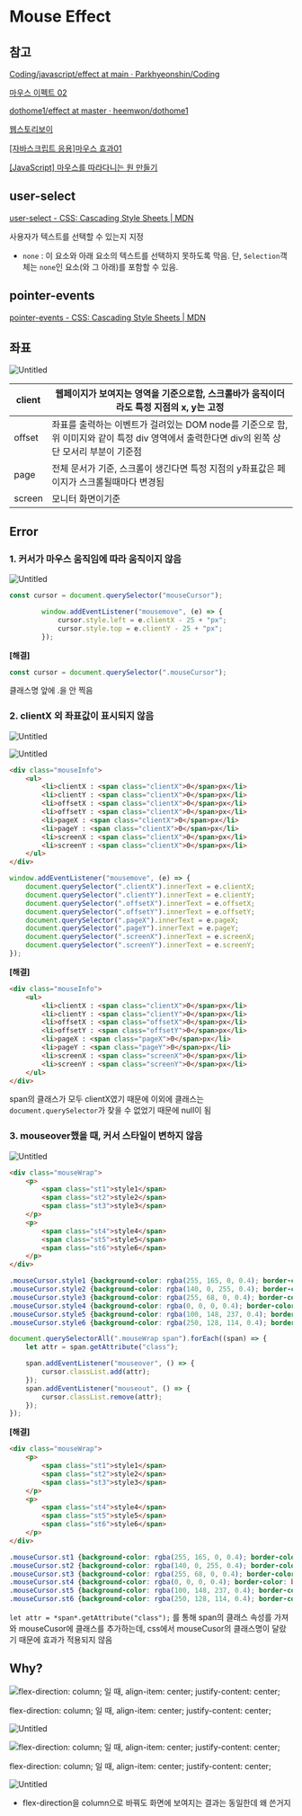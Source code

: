 # Mouse Effect

## 참고

[Coding/javascript/effect at main · Parkhyeonshin/Coding](https://github.com/Parkhyeonshin/Coding/tree/main/javascript/effect)

[마우스 이펙트 02](https://parkhyeonshin.github.io/Coding/javascript/effect/mouseEffect01.html)

[dothome1/effect at master · heemwon/dothome1](https://github.com/heemwon/dothome1/tree/master/effect)

[웹스토리보이](https://heemwon.github.io/dothome1/effect/mouseEffect.html)

[[자바스크립트 응용]마우스 효과01](https://sshin4882.tistory.com/99)

[[JavaScript] 마우스를 따라다니는 원 만들기](https://stickode.tistory.com/318)

## **user-select**

[user-select - CSS: Cascading Style Sheets | MDN](https://developer.mozilla.org/ko/docs/Web/CSS/user-select)

사용자가 텍스트를 선택할 수 있는지 지정

- `none` : 이 요소와 아래 요소의 텍스트를 선택하지 못하도록 막음. 단, `Selection`객체는 `none`인 요소(와 그 아래)를 포함할 수 있음.

## pointer-events

[pointer-events - CSS: Cascading Style Sheets | MDN](https://developer.mozilla.org/ko/docs/Web/CSS/pointer-events)

## 좌표

![Untitled](README_img/Untitled.png)

| client | 웹페이지가 보여지는 영역을 기준으로함, 스크롤바가 움직이더라도 특정 지점의 x, y는 고정 |
| --- | --- |
| offset | 좌표를 출력하는 이벤트가 걸려있는 DOM node를 기준으로 함, 위 이미지와 같이 특정 div 영역에서 출력한다면 div의 왼쪽 상단 모서리 부분이 기준점 |
| page | 전체 문서가 기준, 스크롤이 생긴다면 특정 지점의 y좌표값은 페이지가 스크롤될때마다 변경됨 |
| screen | 모니터 화면이기준 |

## Error

### 1. **커서가 마우스 움직임에 따라 움직이지 않음**

![Untitled](README_img/Untitled%201.png)

```jsx
const cursor = document.querySelector("mouseCursor");

        window.addEventListener("mousemove", (e) => {
            cursor.style.left = e.clientX - 25 + "px";
            cursor.style.top = e.clientY - 25 + "px";
        });
```

**[해결]**

```jsx
const cursor = document.querySelector(".mouseCursor");
```

클래스명 앞에 .을 안 찍음

### 2. clientX 외 좌표값이 표시되지 않음

![Untitled](README_img/Untitled%202.png)

![Untitled](README_img/Untitled%203.png)

```html
<div class="mouseInfo">
    <ul>
        <li>clientX : <span class="clientX">0</span>px</li>
        <li>clientY : <span class="clientX">0</span>px</li>
        <li>offsetX : <span class="clientX">0</span>px</li>
        <li>offsetY : <span class="clientX">0</span>px</li>
        <li>pageX : <span class="clientX">0</span>px</li>
        <li>pageY : <span class="clientX">0</span>px</li>
        <li>screenX : <span class="clientX">0</span>px</li>
        <li>screenY : <span class="clientX">0</span>px</li>
    </ul>
</div>
```

```jsx
window.addEventListener("mousemove", (e) => {
    document.querySelector(".clientX").innerText = e.clientX;
    document.querySelector(".clientY").innerText = e.clientY;
    document.querySelector(".offsetX").innerText = e.offsetX;
    document.querySelector(".offsetY").innerText = e.offsetY;
    document.querySelector(".pageX").innerText = e.pageX;
    document.querySelector(".pageY").innerText = e.pageY;
    document.querySelector(".screenX").innerText = e.screenX;
    document.querySelector(".screenY").innerText = e.screenY;
});
```

**[해결]**

```html
<div class="mouseInfo">
    <ul>
        <li>clientX : <span class="clientX">0</span>px</li>
        <li>clientY : <span class="clientY">0</span>px</li>
        <li>offsetX : <span class="offsetX">0</span>px</li>
        <li>offsetY : <span class="offsetY">0</span>px</li>
        <li>pageX : <span class="pageX">0</span>px</li>
        <li>pageY : <span class="pageY">0</span>px</li>
        <li>screenX : <span class="screenX">0</span>px</li>
        <li>screenY : <span class="screenY">0</span>px</li>
    </ul>
</div>
```

span의 클래스가 모두 clientX였기 때문에 이외에 클래스는 `document.querySelector`가 찾을 수 없었기 때문에 null이 됨

### 3. mouseover했을 때, 커서 스타일이 변하지 않음

![Untitled](README_img/Untitled%204.png)

```html
<div class="mouseWrap">
    <p>
        <span class="st1">style1</span>
        <span class="st2">style2</span>
        <span class="st3">style3</span>
    </p>
    <p>
        <span class="st4">style4</span>
        <span class="st5">style5</span>
        <span class="st6">style6</span>
    </p>
</div>
```

```css
.mouseCursor.style1 {background-color: rgba(255, 165, 0, 0.4); border-color: orange;}
.mouseCursor.style2 {background-color: rgba(140, 0, 255, 0.4); border-color: rgb(140, 0, 255); transform: scale(2) rotateX(720deg);}
.mouseCursor.style3 {background-color: rgba(255, 68, 0, 0.4); border-color: snow; transform: scale(1.5) rotateY(180deg);}
.mouseCursor.style4 {background-color: rgba(0, 0, 0, 0.4); border-color: bisque; transform: scale(5) skew(-20deg);}
.mouseCursor.style5 {background-color: rgba(100, 148, 237, 0.4); border-color: lemonchiffon;}
.mouseCursor.style6 {background-color: rgba(250, 128, 114, 0.4); border-color: aquamarine;}
```

```jsx
document.querySelectorAll(".mouseWrap span").forEach((span) => {
    let attr = span.getAttribute("class");

    span.addEventListener("mouseover", () => {
        cursor.classList.add(attr);
    });
    span.addEventListener("mouseout", () => {
        cursor.classList.remove(attr);
    });
});
```

**[해결]**

```html
<div class="mouseWrap">
    <p>
        <span class="st1">style1</span>
        <span class="st2">style2</span>
        <span class="st3">style3</span>
    </p>
    <p>
        <span class="st4">style4</span>
        <span class="st5">style5</span>
        <span class="st6">style6</span>
    </p>
</div>
```

```css
.mouseCursor.st1 {background-color: rgba(255, 165, 0, 0.4); border-color: orange;}
.mouseCursor.st2 {background-color: rgba(140, 0, 255, 0.4); border-color: rgb(140, 0, 255); transform: scale(2) rotateX(720deg);}
.mouseCursor.st3 {background-color: rgba(255, 68, 0, 0.4); border-color: snow; transform: scale(1.5) rotateY(180deg);}
.mouseCursor.st4 {background-color: rgba(0, 0, 0, 0.4); border-color: bisque; transform: scale(5) skew(-20deg);}
.mouseCursor.st5 {background-color: rgba(100, 148, 237, 0.4); border-color: lemonchiffon;}
.mouseCursor.st6 {background-color: rgba(250, 128, 114, 0.4); border-color: aquamarine;}
```

`let attr = *span*.getAttribute("class");` 를 통해 span의 클래스 속성를 가져와 mouseCusor에 클래스를 추가하는데, css에서 mouseCusor의 클래스명이 달랐기 때문에 효과가 적용되지 않음

## Why?

![flex-direction: column; 일 때, align-item: center; justify-content: center;](README_img/Untitled%205.png)

flex-direction: column; 일 때, align-item: center; justify-content: center;

![Untitled](README_img/Untitled%206.png)

![flex-direction: column; 일 때, align-item: center; justify-content: center;](README_img/Untitled%207.png)

flex-direction: column; 일 때, align-item: center; justify-content: center;

![Untitled](README_img/Untitled%208.png)

- flex-direction을 column으로 바꿔도 화면에 보여지는 결과는 동일한데 왜 쓴거지